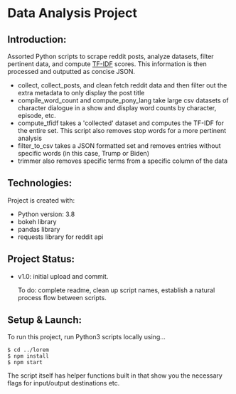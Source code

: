 # Data Analysis Project

## Introduction:
Assorted Python scripts to scrape reddit posts, analyze datasets, filter pertinent data, and compute [TF-IDF](https://en.wikipedia.org/wiki/Tf%E2%80%93idf) scores. This information is then processed and outputted as concise JSON.
* collect, collect_posts, and clean fetch reddit data and then filter out the extra metadata to only display the post title
* compile_word_count and compute_pony_lang take large csv datasets of character dialogue in a show and display word counts by character, episode, etc.
* compute_tfidf takes a 'collected' dataset and computes the TF-IDF for the entire set. This script also removes stop words for a more pertinent analysis
* filter_to_csv takes a JSON formatted set and removes entries without specific words (in this case, Trump or Biden)
* trimmer also removes specific terms from a specific column of the data

## Technologies:
Project is created with:
* Python version: 3.8
* bokeh library
* pandas library
* requests library for reddit api

## Project Status:
* v1.0: initial upload and commit. 
 
   To do: complete readme, clean up script names, establish a natural process flow between scripts.

## Setup & Launch:
To run this project, run Python3 scripts locally using...

```
$ cd ../lorem
$ npm install
$ npm start
```

The script itself has helper functions built in that show you the necessary flags for input/output destinations etc.
